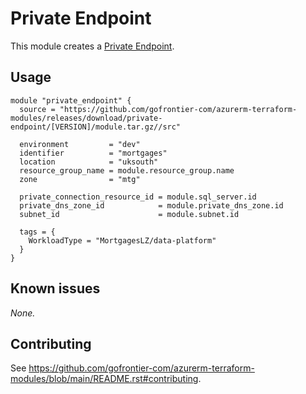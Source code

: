 # Private Endpoint

This module creates a [Private Endpoint](https://registry.terraform.io/providers/hashicorp/azurerm/latest/docs/resources/private_endpoint).

## Usage

```hcl
module "private_endpoint" {
  source = "https://github.com/gofrontier-com/azurerm-terraform-modules/releases/download/private-endpoint/[VERSION]/module.tar.gz//src"

  environment         = "dev"
  identifier          = "mortgages"
  location            = "uksouth"
  resource_group_name = module.resource_group.name
  zone                = "mtg"

  private_connection_resource_id = module.sql_server.id
  private_dns_zone_id            = module.private_dns_zone.id
  subnet_id                      = module.subnet.id

  tags = {
    WorkloadType = "MortgagesLZ/data-platform"
  }
}
```

## Known issues

_None._

## Contributing

See <https://github.com/gofrontier-com/azurerm-terraform-modules/blob/main/README.rst#contributing>.
